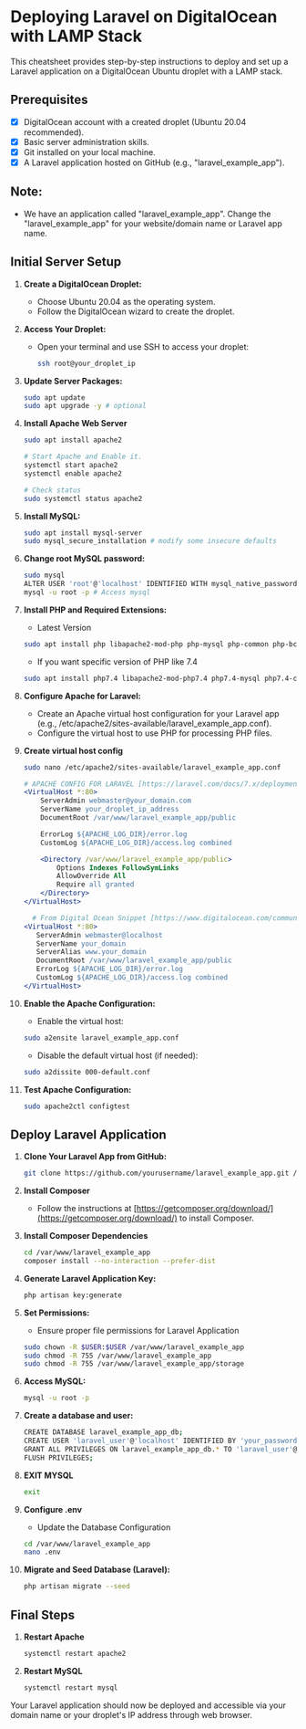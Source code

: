 # Deploying Laravel on DigitalOcean with LAMP Stack

This cheatsheet provides step-by-step instructions to deploy and set up a Laravel application on a DigitalOcean Ubuntu droplet with a LAMP stack.

## Prerequisites

- [x] DigitalOcean account with a created droplet (Ubuntu 20.04 recommended).
- [x] Basic server administration skills.
- [x] Git installed on your local machine.
- [x] A Laravel application hosted on GitHub (e.g., "laravel_example_app").

## Note:
   - We have an application called "laravel_example_app". Change the "laravel_example_app" for your website/domain name or Laravel app name. 

## Initial Server Setup

1. **Create a DigitalOcean Droplet:**
   - Choose Ubuntu 20.04 as the operating system.
   - Follow the DigitalOcean wizard to create the droplet.

2. **Access Your Droplet:**
   - Open your terminal and use SSH to access your droplet:
     ```bash
     ssh root@your_droplet_ip
     ```

3. **Update Server Packages:**
   ```bash
   sudo apt update
   sudo apt upgrade -y # optional
   
4. **Install Apache Web Server**
    ```bash
    sudo apt install apache2
    
    # Start Apache and Enable it.
    systemctl start apache2
    systemctl enable apache2

    # Check status
    sudo systemctl status apache2    
   
5. **Install MySQL:**
    ```bash
    sudo apt install mysql-server
    sudo mysql_secure_installation # modify some insecure defaults

6. **Change root MySQL password:**
    ```bash
    sudo mysql
    ALTER USER 'root'@'localhost' IDENTIFIED WITH mysql_native_password BY 'your_password';
    mysql -u root -p # Access mysql
    
7. **Install PHP and Required Extensions:**
    - Latest Version
    ```bash
    sudo apt install php libapache2-mod-php php-mysql php-common php-bcmath php-ctype php-json php-mbstring php-openssl php-pdo php-tokenizer php-xml php-zip php-gd
    ```
    - If you want specific version of PHP like 7.4
   ```bash
   sudo apt install php7.4 libapache2-mod-php7.4 php7.4-mysql php7.4-common php7.4-bcmath php7.4-ctype php7.4-json php7.4-mbstring php7.4-openssl php7.4-pdo php7.4-tokenizer php7.4-xml php7.4-zip php7.4-gd
   ```
   
9. **Configure Apache for Laravel:**
    - Create an Apache virtual host configuration for your Laravel app (e.g., /etc/apache2/sites-available/laravel_example_app.conf).
    - Configure the virtual host to use PHP for processing PHP files.
    
10. **Create virtual host config**
    ```bash
    sudo nano /etc/apache2/sites-available/laravel_example_app.conf
    ```
    
    ```apache
    # APACHE CONFIG FOR LARAVEL [https://laravel.com/docs/7.x/deployment]
    <VirtualHost *:80>
        ServerAdmin webmaster@your_domain.com
        ServerName your_droplet_ip_address
        DocumentRoot /var/www/laravel_example_app/public

        ErrorLog ${APACHE_LOG_DIR}/error.log
        CustomLog ${APACHE_LOG_DIR}/access.log combined

        <Directory /var/www/laravel_example_app/public>
            Options Indexes FollowSymLinks
            AllowOverride All
            Require all granted
        </Directory>
    </VirtualHost>
    ```
    
    ```apache
      # From Digital Ocean Snippet [https://www.digitalocean.com/community/tutorials/how-to-install-linux-apache-mysql-php-lamp-stack-ubuntu-18-04]
    <VirtualHost *:80>
       ServerAdmin webmaster@localhost
       ServerName your_domain
       ServerAlias www.your_domain
       DocumentRoot /var/www/laravel_example_app/public
       ErrorLog ${APACHE_LOG_DIR}/error.log
       CustomLog ${APACHE_LOG_DIR}/access.log combined
    </VirtualHost>
    ```
    
11. **Enable the Apache Configuration:**
    - Enable the virtual host:
    ```bash
    sudo a2ensite laravel_example_app.conf
    ```

    - Disable the default virtual host (if needed):
    ```bash
    sudo a2dissite 000-default.conf
    ```

12. **Test Apache Configuration:**
    ```bash
    sudo apache2ctl configtest
    ```

## Deploy Laravel Application

1. **Clone Your Laravel App from GitHub:**
    ```bash
    git clone https://github.com/yourusername/laravel_example_app.git /var/www/laravel_example_app
    ```

2. **Install Composer**    
    - Follow the instructions at [https://getcomposer.org/download/](https://getcomposer.org/download/) to install Composer.

3. **Install Composer Dependencies**
    ```bash
    cd /var/www/laravel_example_app
   composer install --no-interaction --prefer-dist

4. **Generate Laravel Application Key:**
    ```bash
    php artisan key:generate

5. **Set Permissions:**
    - Ensure proper file permissions for Laravel Application
    ```bash
    sudo chown -R $USER:$USER /var/www/laravel_example_app
    sudo chmod -R 755 /var/www/laravel_example_app
    sudo chmod -R 755 /var/www/laravel_example_app/storage


6. **Access MySQL:**
    ```bash
    mysql -u root -p

7. **Create a database and user:**
    ```bash
    CREATE DATABASE laravel_example_app_db;
    CREATE USER 'laravel_user'@'localhost' IDENTIFIED BY 'your_password';
    GRANT ALL PRIVILEGES ON laravel_example_app_db.* TO 'laravel_user'@'localhost';
    FLUSH PRIVILEGES;

8. **EXIT MYSQL**
    ```bash
    exit

9. **Configure .env**
    - Update the Database Configuration
    ```bash
    cd /var/www/laravel_example_app
    nano .env

    
10. **Migrate and Seed Database (Laravel):**
    ```bash
    php artisan migrate --seed

## Final Steps
1. **Restart Apache**
    ```bash
    systemctl restart apache2
    ```

2. **Restart MySQL**
    ```bash
    systemctl restart mysql
    ```

Your Laravel application should now be deployed and accessible via your domain name or your droplet's IP address through web browser. 
